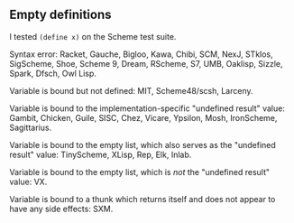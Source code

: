 ## Empty definitions

I tested `(define x)` on the Scheme test suite.

Syntax error: Racket, Gauche, Bigloo, Kawa, Chibi, SCM, NexJ, STklos, SigScheme, Shoe, Scheme 9, Dream, RScheme, S7, UMB, Oaklisp, Sizzle, Spark, Dfsch, Owl Lisp.

Variable is bound but not defined: MIT, Scheme48/scsh, Larceny.

Variable is bound to the implementation-specific "undefined result" value:  Gambit, Chicken, Guile, SISC, Chez, Vicare, Ypsilon, Mosh, IronScheme, Sagittarius.

Variable is bound to the empty list, which also serves as the "undefined result" value: TinyScheme, XLisp, Rep, Elk, Inlab.

Variable is bound to the empty list, which is *not* the "undefined result" value: VX.

Variable is bound to a thunk which returns itself and does not appear to have any side effects: SXM.
